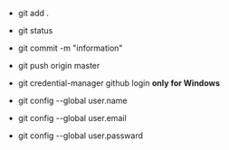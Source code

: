 - git add . 
- git status
- git commit -m "information"
- git push origin master



- git credential-manager github login  **only for Windows**
- git config --global user.name
- git config --global user.email
- git config --global user.passward

